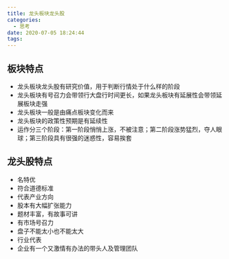 ```yaml
---
title: 龙头板块龙头股
categories:
  - 思考
date: 2020-07-05 18:24:44
tags:
---
```


## 板块特点

* 龙头板块龙头股有研究价值，用于判断行情处于什么样的阶段
* 龙头板块有号召力会带领行大盘行时间更长，如果龙头板块有延展性会带领延展板块走强
* 龙头板块一般是由痛点板块变化而来
* 龙头板块的政策性预期是有延续性
* 运作分三个阶段：第一阶段悄悄上涨，不被注意；第二阶段涨势猛烈，夺人眼球；第三阶段具有很强的迷惑性，容易挨套

## 龙头股特点

* 名特优
* 符合道德标准
* 代表产业方向
* 股本有大幅扩张能力
* 题材丰富，有故事可讲
* 有市场号召力
* 盘子不能太小也不能太大
* 行业代表
* 企业有一个又激情有办法的带头人及管理团队